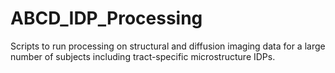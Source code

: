 # ABCD_IDP_Processing
Scripts to run processing on structural and diffusion imaging data for a large number of subjects including tract-specific microstructure IDPs. 
